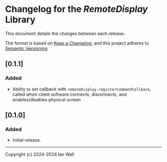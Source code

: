 # Changelog for the _RemoteDisplay_ Library

This document details the changes between each release.

The format is based on [Keep a Changelog](https://keepachangelog.com/en/1.0.0/),
and this project adheres to
[Semantic Versioning](https://semver.org/spec/v2.0.0.html).

## [0.1.1]

### Added
* Ability to set callback with `remoteDisplay.registerCommandCallback`, called when client software connects, disconnects, and enables/disables physical screen

## [0.1.0]

### Added
* Initial release.

---

Copyright (c) 2024-2024 Ian Wall